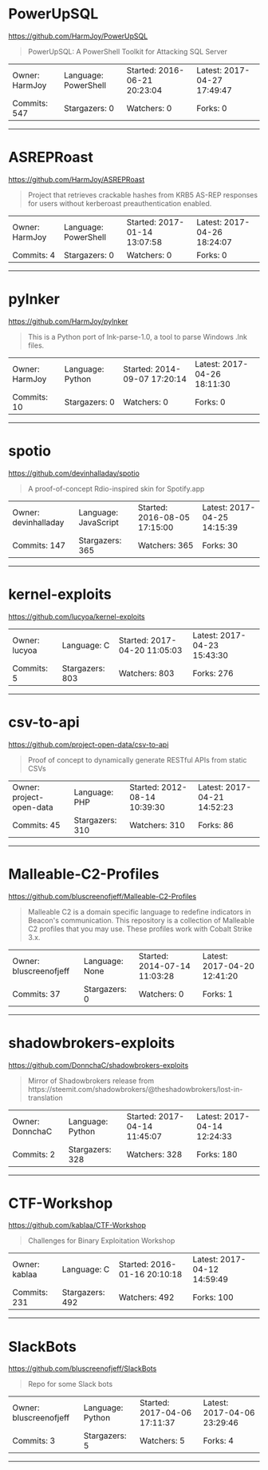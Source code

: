 # PowerUpSQL

https://github.com/HarmJoy/PowerUpSQL
<blockquote>
PowerUpSQL: A PowerShell Toolkit for Attacking SQL Server
</blockquote>

<table>
<tr><td>Owner: HarmJoy</td>
    <td>Language: PowerShell</td>
    <td>Started: 2016-06-21 20:23:04</td>
    <td>Latest: 2017-04-27 17:49:47</td></tr>
<tr><td>Commits: 547</td>
    <td>Stargazers: 0</td>
    <td>Watchers: 0</td>
    <td>Forks: 0</td></tr>
</table>

---

# ASREPRoast

https://github.com/HarmJoy/ASREPRoast
<blockquote>
Project that retrieves crackable hashes from KRB5 AS-REP responses for users without kerberoast preauthentication enabled.
</blockquote>

<table>
<tr><td>Owner: HarmJoy</td>
    <td>Language: PowerShell</td>
    <td>Started: 2017-01-14 13:07:58</td>
    <td>Latest: 2017-04-26 18:24:07</td></tr>
<tr><td>Commits: 4</td>
    <td>Stargazers: 0</td>
    <td>Watchers: 0</td>
    <td>Forks: 0</td></tr>
</table>

---

# pylnker

https://github.com/HarmJoy/pylnker
<blockquote>
This is a Python port of lnk-parse-1.0, a tool to parse Windows .lnk files.
</blockquote>

<table>
<tr><td>Owner: HarmJoy</td>
    <td>Language: Python</td>
    <td>Started: 2014-09-07 17:20:14</td>
    <td>Latest: 2017-04-26 18:11:30</td></tr>
<tr><td>Commits: 10</td>
    <td>Stargazers: 0</td>
    <td>Watchers: 0</td>
    <td>Forks: 0</td></tr>
</table>

---

# spotio

https://github.com/devinhalladay/spotio
<blockquote>
A proof-of-concept Rdio-inspired skin for Spotify.app
</blockquote>

<table>
<tr><td>Owner: devinhalladay</td>
    <td>Language: JavaScript</td>
    <td>Started: 2016-08-05 17:15:00</td>
    <td>Latest: 2017-04-25 14:15:39</td></tr>
<tr><td>Commits: 147</td>
    <td>Stargazers: 365</td>
    <td>Watchers: 365</td>
    <td>Forks: 30</td></tr>
</table>

---

# kernel-exploits

https://github.com/lucyoa/kernel-exploits
<blockquote>
<no description>
</blockquote>

<table>
<tr><td>Owner: lucyoa</td>
    <td>Language: C</td>
    <td>Started: 2017-04-20 11:05:03</td>
    <td>Latest: 2017-04-23 15:43:30</td></tr>
<tr><td>Commits: 5</td>
    <td>Stargazers: 803</td>
    <td>Watchers: 803</td>
    <td>Forks: 276</td></tr>
</table>

---

# csv-to-api

https://github.com/project-open-data/csv-to-api
<blockquote>
Proof of concept to dynamically generate RESTful APIs from static CSVs
</blockquote>

<table>
<tr><td>Owner: project-open-data</td>
    <td>Language: PHP</td>
    <td>Started: 2012-08-14 10:39:30</td>
    <td>Latest: 2017-04-21 14:52:23</td></tr>
<tr><td>Commits: 45</td>
    <td>Stargazers: 310</td>
    <td>Watchers: 310</td>
    <td>Forks: 86</td></tr>
</table>

---

# Malleable-C2-Profiles

https://github.com/bluscreenofjeff/Malleable-C2-Profiles
<blockquote>
Malleable C2 is a domain specific language to redefine indicators in Beacon's communication. This repository is a collection of Malleable C2 profiles that you may use. These profiles work with Cobalt Strike 3.x.
</blockquote>

<table>
<tr><td>Owner: bluscreenofjeff</td>
    <td>Language: None</td>
    <td>Started: 2014-07-14 11:03:28</td>
    <td>Latest: 2017-04-20 12:41:20</td></tr>
<tr><td>Commits: 37</td>
    <td>Stargazers: 0</td>
    <td>Watchers: 0</td>
    <td>Forks: 1</td></tr>
</table>

---

# shadowbrokers-exploits

https://github.com/DonnchaC/shadowbrokers-exploits
<blockquote>
Mirror of Shadowbrokers release from https://steemit.com/shadowbrokers/@theshadowbrokers/lost-in-translation
</blockquote>

<table>
<tr><td>Owner: DonnchaC</td>
    <td>Language: Python</td>
    <td>Started: 2017-04-14 11:45:07</td>
    <td>Latest: 2017-04-14 12:24:33</td></tr>
<tr><td>Commits: 2</td>
    <td>Stargazers: 328</td>
    <td>Watchers: 328</td>
    <td>Forks: 180</td></tr>
</table>

---

# CTF-Workshop

https://github.com/kablaa/CTF-Workshop
<blockquote>
Challenges for Binary Exploitation Workshop
</blockquote>

<table>
<tr><td>Owner: kablaa</td>
    <td>Language: C</td>
    <td>Started: 2016-01-16 20:10:18</td>
    <td>Latest: 2017-04-12 14:59:49</td></tr>
<tr><td>Commits: 231</td>
    <td>Stargazers: 492</td>
    <td>Watchers: 492</td>
    <td>Forks: 100</td></tr>
</table>

---

# SlackBots

https://github.com/bluscreenofjeff/SlackBots
<blockquote>
Repo for some Slack bots
</blockquote>

<table>
<tr><td>Owner: bluscreenofjeff</td>
    <td>Language: Python</td>
    <td>Started: 2017-04-06 17:11:37</td>
    <td>Latest: 2017-04-06 23:29:46</td></tr>
<tr><td>Commits: 3</td>
    <td>Stargazers: 5</td>
    <td>Watchers: 5</td>
    <td>Forks: 4</td></tr>
</table>

---

